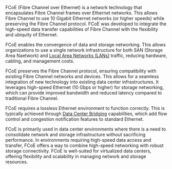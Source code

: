 FCoE (Fibre Channel over Ethernet) is a network technology that encapsulates Fibre Channel frames over Ethernet networks. This allows Fibre Channel to use 10 Gigabit Ethernet networks (or higher speeds) while preserving the Fibre Channel protocol. FCoE was developed to integrate the high-speed data transfer capabilities of Fibre Channel with the flexibility and ubiquity of Ethernet.

FCoE enables the convergence of data and storage networking. This allows organizations to use a single network infrastructure for both SAN (Storage Area Naetwork) and [Local Area Networks (LANs)](lans.md) traffic, reducing hardware, cabling, and management costs.

FCoE preserves the Fibre Channel protocol, ensuring compatibility with existing Fibre Channel networks and devices. This allows for a seamless integration of new technology into existing data center infrastructures. It leverages high-speed Ethernet (10 Gbps or higher) for storage networking, which can provide improved bandwidth and reduced latency compared to traditional Fibre Channel.

FCoE requires a lossless Ethernet environment to function correctly. This is typically achieved through [Data Center Bridging](datacenterbridging.md) capabilities, which add flow control and congestion notification features to standard Ethernet.

FCoE is primarily used in data center environments where there is a need to consolidate network and storage infrastructure without sacrificing performance. In environments requiring high-speed data access and transfer, FCoE offers a way to combine high-speed networking with robust storage connectivity. FCoE is well-suited for virtualized data centers, offering flexibility and scalability in managing network and storage resources.

